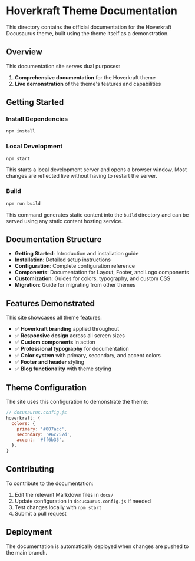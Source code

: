# Hoverkraft Theme Documentation

This directory contains the official documentation for the Hoverkraft Docusaurus theme, built using the theme itself as a demonstration.

## Overview

This documentation site serves dual purposes:

1. **Comprehensive documentation** for the Hoverkraft theme
2. **Live demonstration** of the theme's features and capabilities

## Getting Started

### Install Dependencies

```bash
npm install
```

### Local Development

```bash
npm start
```

This starts a local development server and opens a browser window. Most changes are reflected live without having to restart the server.

### Build

```bash
npm run build
```

This command generates static content into the `build` directory and can be served using any static content hosting service.

## Documentation Structure

- **Getting Started**: Introduction and installation guide
- **Installation**: Detailed setup instructions
- **Configuration**: Complete configuration reference
- **Components**: Documentation for Layout, Footer, and Logo components
- **Customization**: Guides for colors, typography, and custom CSS
- **Migration**: Guide for migrating from other themes

## Features Demonstrated

This site showcases all theme features:

- ✅ **Hoverkraft branding** applied throughout
- ✅ **Responsive design** across all screen sizes
- ✅ **Custom components** in action
- ✅ **Professional typography** for documentation
- ✅ **Color system** with primary, secondary, and accent colors
- ✅ **Footer and header** styling
- ✅ **Blog functionality** with theme styling

## Theme Configuration

The site uses this configuration to demonstrate the theme:

```javascript
// docusaurus.config.js
hoverkraft: {
  colors: {
    primary: '#007acc',
    secondary: '#6c757d',
    accent: '#ff6b35',
  },
}
```

## Contributing

To contribute to the documentation:

1. Edit the relevant Markdown files in `docs/`
2. Update configuration in `docusaurus.config.js` if needed
3. Test changes locally with `npm start`
4. Submit a pull request

## Deployment

The documentation is automatically deployed when changes are pushed to the main branch.
